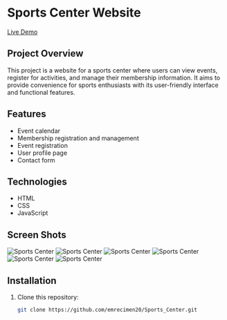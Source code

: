  # Sports Center Website

[Live Demo](https://6702c8d38d7bd98daaa3c0bc--superlative-trifle-ebb614.netlify.app/)

## Project Overview
This project is a website for a sports center where users can view events, register for activities, and manage their membership information. It aims to provide convenience for sports enthusiasts with its user-friendly interface and functional features.

## Features
- Event calendar
- Membership registration and management
- Event registration
- User profile page
- Contact form

## Technologies
- HTML
- CSS
- JavaScript

## Screen Shots

![Sports Center](ScreenShots/ss1.png)
![Sports Center](ScreenShots/ss2.png)
![Sports Center](ScreenShots/ss3.png)
![Sports Center](ScreenShots/ss4.png)
![Sports Center](ScreenShots/ss5.png)
![Sports Center](ScreenShots/ss6.png)

## Installation
1. Clone this repository:
   ```bash
   git clone https://github.com/emrecimen20/Sports_Center.git
